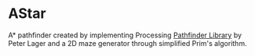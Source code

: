 # AStar
A* pathfinder created by implementing Processing [Pathfinder Library](http://quarks.lagers.org.uk/pfind/index.html) by Peter Lager and a 2D maze generator through simplified Prim's algorithm.
